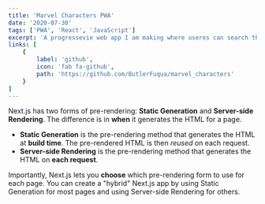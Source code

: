 ```yaml
---
title: 'Marvel Characters PWA'
date: '2020-07-30'
tags: ['PWA', 'React', 'JavaScript']
excerpt: 'A progressevie web app I am making where useres can search their characters from their favorite Marvel comics.'
links: [
    {
        label: 'github',
        icon: 'fab fa-github',
        path: 'https://github.com/ButlerFuqua/marvel_characters'
    }
]
---
```


Next.js has two forms of pre-rendering: **Static Generation** and **Server-side Rendering**. The difference is in **when** it generates the HTML for a page.

- **Static Generation** is the pre-rendering method that generates the HTML at **build time**. The pre-rendered HTML is then _reused_ on each request.
- **Server-side Rendering** is the pre-rendering method that generates the HTML on **each request**.

Importantly, Next.js lets you **choose** which pre-rendering form to use for each page. You can create a "hybrid" Next.js app by using Static Generation for most pages and using Server-side Rendering for others.